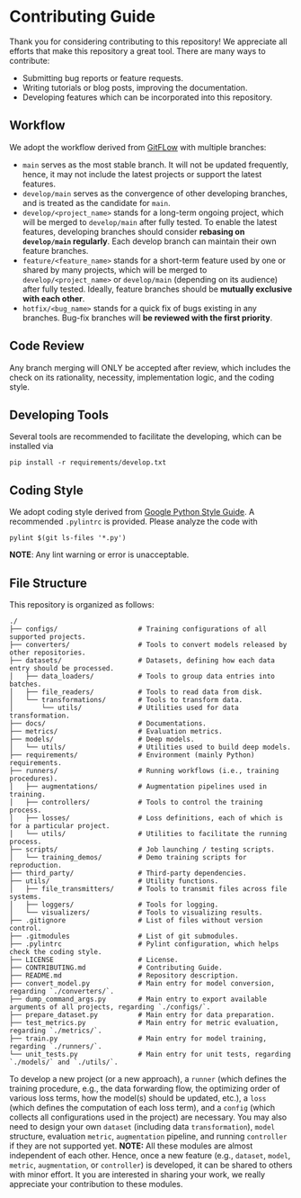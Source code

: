# Contributing Guide

Thank you for considering contributing to this repository! We appreciate all efforts that make this repository a great tool. There are many ways to contribute:

- Submitting bug reports or feature requests.
- Writing tutorials or blog posts, improving the documentation.
- Developing features which can be incorporated into this repository.

## Workflow

We adopt the workflow derived from [GitFLow](https://www.atlassian.com/git/tutorials/comparing-workflows/gitflow-workflow) with multiple branches:

- `main` serves as the most stable branch. It will not be updated frequently, hence, it may not include the latest projects or support the latest features.
- `develop/main` serves as the convergence of other developing branches, and is treated as the candidate for `main`.
- `develop/<project_name>` stands for a long-term ongoing project, which will be merged to `develop/main` after fully tested. To enable the latest features, developing branches should consider **rebasing on `develop/main` regularly**. Each develop branch can maintain their own feature branches.
- `feature/<feature_name>` stands for a short-term feature used by one or shared by many projects, which will be merged to `develop/<project_name>` or `develop/main` (depending on its audience) after fully tested. Ideally, feature branches should be **mutually exclusive with each other**.
- `hotfix/<bug_name>` stands for a quick fix of bugs existing in any branches. Bug-fix branches will **be reviewed with the first priority**.

## Code Review

Any branch merging will ONLY be accepted after review, which includes the check on its rationality, necessity, implementation logic, and the coding style.

## Developing Tools

Several tools are recommended to facilitate the developing, which can be installed via

```shell
pip install -r requirements/develop.txt
```

## Coding Style

We adopt coding style derived from [Google Python Style Guide](https://google.github.io/styleguide/pyguide.html). A recommended `.pylintrc` is provided. Please analyze the code with

```shell
pylint $(git ls-files '*.py')
```

**NOTE**: Any lint warning or error is unacceptable.

## File Structure

This repository is organized as follows:

```shell
./
├── configs/                    # Training configurations of all supported projects.
├── converters/                 # Tools to convert models released by other repositories.
├── datasets/                   # Datasets, defining how each data entry should be processed.
│   ├── data_loaders/           # Tools to group data entries into batches.
│   ├── file_readers/           # Tools to read data from disk.
│   └── transformations/        # Tools to transform data.
│       └── utils/              # Utilities used for data transformation.
├── docs/                       # Documentations.
├── metrics/                    # Evaluation metrics.
├── models/                     # Deep models.
│   └── utils/                  # Utilities used to build deep models.
├── requirements/               # Environment (mainly Python) requirements.
├── runners/                    # Running workflows (i.e., training procedures).
│   ├── augmentations/          # Augmentation pipelines used in training.
│   ├── controllers/            # Tools to control the training process.
│   ├── losses/                 # Loss definitions, each of which is for a particular project.
│   └── utils/                  # Utilities to facilitate the running process.
├── scripts/                    # Job launching / testing scripts.
│   └── training_demos/         # Demo training scripts for reproduction.
├── third_party/                # Third-party dependencies.
├── utils/                      # Utility functions.
│   ├── file_transmitters/      # Tools to transmit files across file systems.
│   ├── loggers/                # Tools for logging.
│   └── visualizers/            # Tools to visualizing results.
├── .gitignore                  # List of files without version control.
├── .gitmodules                 # List of git submodules.
├── .pylintrc                   # Pylint configuration, which helps check the coding style.
├── LICENSE                     # License.
├── CONTRIBUTING.md             # Contributing Guide.
├── README.md                   # Repository description.
├── convert_model.py            # Main entry for model conversion, regarding `./converters/`.
├── dump_command_args.py        # Main entry to export available arguments of all projects, regarding `./configs/`.
├── prepare_dataset.py          # Main entry for data preparation.
├── test_metrics.py             # Main entry for metric evaluation, regarding `./metrics/`.
├── train.py                    # Main entry for model training, regarding `./runners/`.
└── unit_tests.py               # Main entry for unit tests, regarding `./models/` and `./utils/`.
```

To develop a new project (or a new approach), a `runner` (which defines the training procedure, e.g., the data forwarding flow, the optimizing order of various loss terms, how the model(s) should be updated, etc.), a `loss` (which defines the computation of each loss term), and a `config` (which collects all configurations used in the project) are necessary. You may also need to design your own `dataset` (including data `transformation`), `model` structure, evaluation `metric`, `augmentation` pipeline, and running `controller` if they are not supported yet. **NOTE:** All these modules are almost independent of each other. Hence, once a new feature (e.g., `dataset`, `model`, `metric`, `augmentation`, or `controller`) is developed, it can be shared to others with minor effort. It you are interested in sharing your work, we really appreciate your contribution to these modules.
